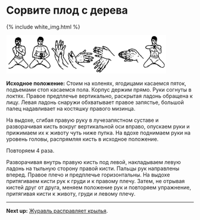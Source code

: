 # Сорвите плод с дерева

{% include white_img.html %}

![](./img/38.png)

**Исходное положение:** Cтоим на коленях, ягодицами касаемся пяток, подъемами
стоп касаемся пола. Корпус держим прямо. Руки согнуты в локтях. Правое
предплечье вертикально, раскрытая ладонь обращена к лицу. Левая ладонь снаружи
обхватывает правое запястье, большой палец надавливает на костяшку правого
мизинца.

На выдохе, сгибая правую руку в лучезапястном суставе и разворачивая кисть
вокруг вертикальной оси вправо, опускаем руки и прижимаем их к животу чуть ниже
пупка. На вдохе поднимаем руки на уровень головы, распрямляя кисть в исходное
положение.

Повторяем 4 раза.

Разворачивая внутрь правую кисть под левой, накладываем левую ладонь на тыльную
сторону правой кисти. Пальцы рук направлены вперед. Правое плечо и предплечье
горизонтальны. На выдохе притягиваем кисти рук к груди и к правому плечу. Затем,
не отрывая кистей друг от друга, меняем положение рук и повторяем упражнение,
притягивая кисти к животу, груди и левому плечу.

***

**Next up:** [Журавль расправляет крылья](../39).
